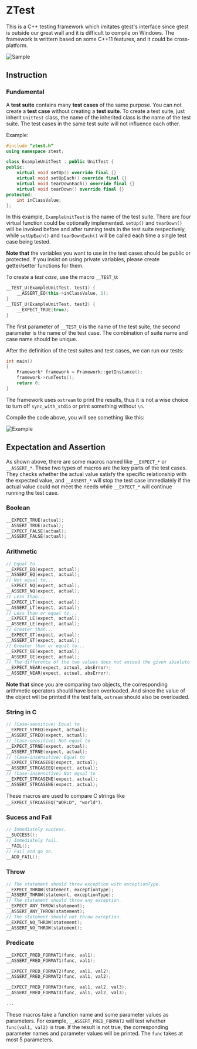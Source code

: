 # ZTest

This is a C++ testing framework which imitates gtest's interface since gtest is outside our great wall and it is difficult to compile on Windows. The framework is writtern based on some C++11 features, and it could be cross-platform.

![Sample](https://cloud.githubusercontent.com/assets/853842/6818613/0fe927b0-d2ee-11e4-830a-6c18a41e280e.png)

## Instruction

### Fundamental

A __test suite__ contains many __test cases__ of the same purpose. You can not create a __test case__ without creating a __test suite__. To create a test suite, just inherit `UnitTest` class, the name of the inherited class is the name of the test suite. The test cases in the same test suite will not influence each other.

Example:
```cpp
#include "ztest.h"
using namespace ztest;

class ExampleUnitTest : public UnitTest {
public:
    virtual void setUp() override final {}
    virtual void setUpEach() override final {}
    virtual void tearDownEach() override final {}
    virtual void tearDown() override final {}
protected:
    int inClassValue;
};
```

In this example, `ExampleUnitTest` is the name of the test suite. There are four virtual function could be optionally implemented. `setUp()` and `tearDown()` will be invoked before and after running tests in the test suite respectively, while `setUpEach()` and `tearDownEach()` will be called each time a single test case being tested.

**Note that** the variables you want to use in the test cases should be public or protected. If you insist on using private variables, please create getter/setter functions for them.

To create a *test case*, use the macro `__TEST_U`:

```cpp
__TEST_U(ExampleUnitTest, test1) {
    __ASSERT_EQ(this->inClassValue, 1);
}
__TEST_U(ExampleUnitTest, test2) {
    __EXPECT_TRUE(true);
}
```

The first parameter of `__TEST_U` is the name of the test suite, the second parameter is the name of the test case. The combination of suite name and case name should be unique.

After the definition of the test suites and test cases, we can run our tests:

```cpp
int main()
{
    Framework* framework = Framework::getInstance();
    framework->runTests();
    return 0;
}
```

The framework uses `ostream` to print the results, thus it is not a wise choice to turn off `sync_with_stdio` or print something without `\n`.

Compile the code above, you will see something like this:

![Example](https://cloud.githubusercontent.com/assets/853842/6819000/023a4df4-d2f5-11e4-80a1-b172ad871b3a.png)

## Expectation and Assertion

As shown above, there are some macros named like `__EXPECT_*` or `__ASSERT_*`. These two types of macros are the key parts of the test cases. They checks whether the actual value satisfy the specific relationship with the expected value, and `__ASSERT_*` will stop the test case immediately if the actual value could not meet the needs while `__EXPECT_*` will continue running the test case.

### Boolean

```cpp
__EXPECT_TRUE(actual);
__ASSERT_TRUE(actual);
__EXPECT_FALSE(actual);
__ASSERT_FALSE(actual);
```

### Arithmetic

```cpp
// Equal to...
__EXPECT_EQ(expect, actual);
__ASSERT_EQ(expect, actual);
// Not equal to...
__EXPECT_NQ(expect, actual);
__ASSERT_NQ(expect, actual);
// Less than...
__EXPECT_LT(expect, actual);
__ASSERT_LT(expect, actual);
// Less than or equal to...
__EXPECT_LE(expect, actual);
__ASSERT_LE(expect, actual);
// Greater than...
__EXPECT_GT(expect, actual);
__ASSERT_GT(expect, actual);
// Greater than or equal to...
__EXPECT_GE(expect, actual);
__ASSERT_GE(expect, actual);
// The difference of the two values does not exceed the given absolute error.
__EXPECT_NEAR(expect, actual, absError);
__ASSERT_NEAR(expect, actual, absError);
```

**Note that** since you are comparing two objects, the corresponding arithmetic operators should have been overloaded. And since the value of the object will be printed if the test fails, `ostream` should also be overloaded.

### String in C

```cpp
// (Case-sensitive) Equal to
__EXPECT_STREQ(expect, actual);
__ASSERT_STREQ(expect, actual);
// (Case-sensitive) Not equal to
__EXPECT_STRNE(expect, actual);
__ASSERT_STRNE(expect, actual);
// (Case-insensitive) Equal to
__EXPECT_STRCASEEQ(expect, actual);
__ASSERT_STRCASEEQ(expect, actual);
// (Case-insensitive) Not equal to
__EXPECT_STRCASENE(expect, actual);
__ASSERT_STRCASENE(expect, actual);
```

These macros are used to compare C strings like `__EXPECT_STRCASEEQ("WORLD", "world")`.

### Sucess and Fail

```cpp
// Immediately success.
__SUCCESS();
// Immediately fail.
__FAIL();
// Fail and go on.
__ADD_FAIL();
```

### Throw

```cpp
// The statement should throw exception with exceptionType.
__EXPECT_THROW(statement, exceptionType);
__ASSERT_THROW(statement, exceptionType);
// The statement should throw any exception.
__EXPECT_ANY_THROW(statement);
__ASSERT_ANY_THROW(statement);
// The statement should not throw exception.
__EXPECT_NO_THROW(statement);
__ASSERT_NO_THROW(statement);
```

### Predicate

```cpp
__EXPECT_PRED_FORMAT1(func, val1);
__ASSERT_PRED_FORMAT1(func, val1);

__EXPECT_PRED_FORMAT2(func, val1, val2);
__ASSERT_PRED_FORMAT2(func, val1, val2);

__EXPECT_PRED_FORMAT3(func, val1, val2, val3);
__ASSERT_PRED_FORMAT3(func, val1, val2, val3);

...
```

These macros take a function name and some parameter values as parameters. For example, `__ASSERT_PRED_FORMAT2` will test whether `func(val1, val2)` is true. If the result is not true, the corresponding parameter names and parameter values will be printed. The `func` takes at most 5 parameters.

